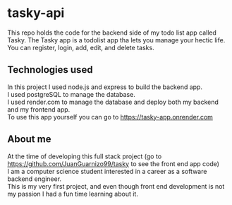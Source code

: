 # tasky-api
This repo holds the code for the backend side of my todo list app called Tasky.
The Tasky app is a todolist app tha lets you manage your hectic life.  
You can register, login, add, edit, and delete tasks.
## Technologies used
In this project I used node.js and express to build the backend app.  
I used postgreSQL to manage the database.  
I used render.com to manage the database and deploy both my backend and my frontend app.  
To use this app yourself you can go to https://tasky-app.onrender.com  
## About me
At the time of developing this full stack project (go to https://github.com/JuanGuarnizo99/tasky to see the front end app code)  
I am a computer science student interested in a career as a software backend engineer.  
This is my very first project, and even though front end development is not my passion I had a fun time learning about it.
